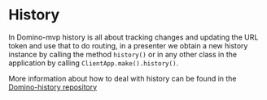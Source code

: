 # History
In Domino-mvp history is all about tracking changes and updating the URL token and use that to do routing, in a presenter we obtain a new history instance by calling the method `history()` or in any other class in the application by calling `ClientApp.make().history()`.

More information about how to deal with history can be found in the [Domino-history repository](https://github.com/DominoKit/domino-history)